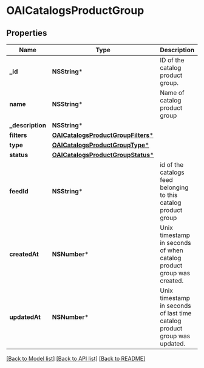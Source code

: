 # OAICatalogsProductGroup

## Properties
Name | Type | Description | Notes
------------ | ------------- | ------------- | -------------
**_id** | **NSString*** | ID of the catalog product group. | 
**name** | **NSString*** | Name of catalog product group | [optional] 
**_description** | **NSString*** |  | [optional] 
**filters** | [**OAICatalogsProductGroupFilters***](OAICatalogsProductGroupFilters.md) |  | 
**type** | [**OAICatalogsProductGroupType***](OAICatalogsProductGroupType.md) |  | [optional] 
**status** | [**OAICatalogsProductGroupStatus***](OAICatalogsProductGroupStatus.md) |  | [optional] 
**feedId** | **NSString*** | id of the catalogs feed belonging to this catalog product group | [optional] 
**createdAt** | **NSNumber*** | Unix timestamp in seconds of when catalog product group was created. | [optional] 
**updatedAt** | **NSNumber*** | Unix timestamp in seconds of last time catalog product group was updated. | [optional] 

[[Back to Model list]](../README.md#documentation-for-models) [[Back to API list]](../README.md#documentation-for-api-endpoints) [[Back to README]](../README.md)


